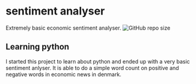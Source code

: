 # sentiment analyser
Extremely basic economic sentiment analyser.
  <img alt="GitHub repo size" src="https://img.shields.io/github/repo-size/TcNobo/TcNo-Acc-Switcher?logo=GitHub&style=flat-square">
## Learning python
I started this project to learn about python and ended up with a very basic sentiment anlyser. 
It is able to do a simple word count on positive and negative words in economic news in denmark. 

